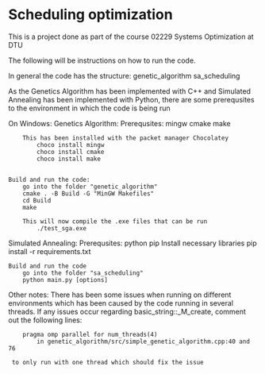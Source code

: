 # Scheduling optimization

This is a project done as part of the course 02229 Systems Optimization at DTU

The following will be instructions on how to run the code.

In general the code has the structure: 
    genetic_algorithm
    sa_scheduling


As the Genetics Algorithm has been implemented with C++ and Simulated Annealing has been implemented with Python, there are some prerequsites to the environment in which the code is being run


On Windows:
Genetics Algorithm:
    Prerequsites:
        mingw
        cmake
        make

        This has been installed with the packet manager Chocolatey
            choco install mingw
	        choco install cmake
	        choco install make


    Build and run the code:
        go into the folder "genetic_algorithm"
        cmake . -B Build -G "MinGW Makefiles"
	    cd Build
	    make

        This will now compile the .exe files that can be run
            ./test_sga.exe

Simulated Annealing:
    Prerequsites:
        python
        pip
        Install necessary libraries
            pip install -r requirements.txt
    

    Build and run the code
        go into the folder "sa_scheduling"
        python main.py [options]


Other notes:
    There has been some issues when running on different environments which has been caused by the code running in several threads. If any issues occur regarding basic_string::_M_create, comment out the following lines:

        pragma omp parallel for num_threads(4)
            in genetic_algorithm/src/simple_genetic_algorithm.cpp:40 and 76 
    
     to only run with one thread which should fix the issue
